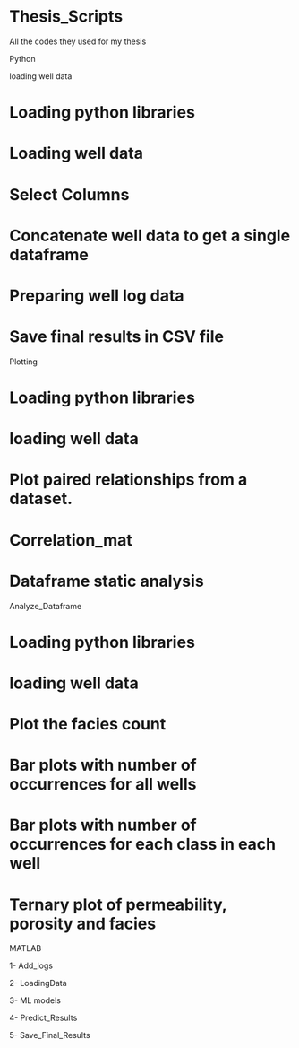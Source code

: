 # Thesis_Scripts
All the codes they used for my thesis

Python


loading well data

# Loading python libraries

# Loading well data

# Select Columns

# Concatenate well data to get a single dataframe

# Preparing well log data

# Save final results in CSV file


Plotting

# Loading python libraries

# loading well data

# Plot paired relationships from a dataset.

# Correlation_mat

# Dataframe static analysis



Analyze_Dataframe

# Loading python libraries

# loading well data

# Plot the facies count

# Bar plots with number of occurrences for all wells

# Bar plots with number of occurrences for each class in each well

# Ternary plot of permeability, porosity and facies


MATLAB


1- Add_logs

2- LoadingData

3- ML models

4- Predict_Results

5- Save_Final_Results
